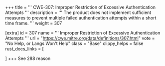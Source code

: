+++
title = '''
CWE-307: Improper Restriction of Excessive Authentication Attempts
'''
description	= '''
The product does not implement sufficient measures to prevent multiple failed authentication attempts within a short time frame.
'''
weight = 307

[extra]
id = 307
name = '''
Improper Restriction of Excessive Authentication Attempts
'''
url = "https://cwe.mitre.org/data/definitions/307.html"
vote = "No Help, or Langs Won't Help"
class = "Base"
clippy_helps = false
rust_docs_links = [
	
]
+++
See 288 reason